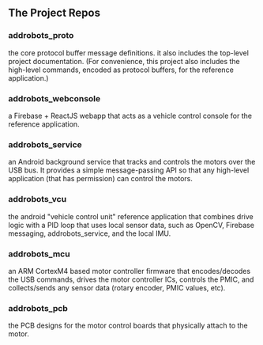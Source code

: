 ## The Project Repos

### addrobots_proto 
the core protocol buffer message definitions. it also includes the top-level project documentation. (For convenience, this project also includes the high-level commands, encoded as protocol buffers, for the reference application.)
### addrobots_webconsole
 a Firebase + ReactJS webapp that acts as a vehicle control console for the reference application.
### addrobots_service
an Android background service that tracks and controls the motors over the USB bus. It provides a simple message-passing API so that any high-level application (that has permission) can control the motors.
### addrobots_vcu
the android "vehicle control unit" reference application that combines drive logic with a PID loop that uses local sensor data, such as OpenCV, Firebase messaging, addrobots_service, and the local IMU.
### addrobots_mcu
an ARM CortexM4 based motor controller firmware that encodes/decodes the USB commands, drives the motor controller ICs, controls the PMIC, and collects/sends any sensor data (rotary encoder, PMIC values, etc).
### addrobots_pcb
the PCB designs for the motor control boards that physically attach to the motor.


